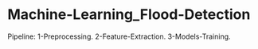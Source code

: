 # Machine-Learning_Flood-Detection
Pipeline:
1-Preprocessing.
2-Feature-Extraction.
3-Models-Training.
